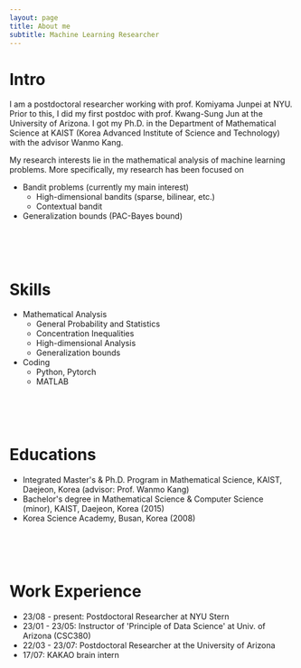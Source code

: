 ```yaml
---
layout: page
title: About me
subtitle: Machine Learning Researcher
---
```


# Intro

I am a postdoctoral researcher working with prof. Komiyama Junpei at NYU. Prior to this, I did my first postdoc with prof. Kwang-Sung Jun at the University of Arizona. I got my Ph.D. in the Department of Mathematical Science at KAIST (Korea Advanced Institute of Science and Technology) with the advisor Wanmo Kang.



My research interests lie in the mathematical analysis of machine learning problems. More specifically, my research has been focused on
* Bandit problems (currently my main interest)
  - High-dimensional bandits (sparse, bilinear, etc.)
  - Contextual bandit
* Generalization bounds (PAC-Bayes bound)

</br>
</br>
</br>




# Skills

* Mathematical Analysis
  - General Probability and Statistics
  - Concentration Inequalities
  - High-dimensional Analysis
  - Generalization bounds
* Coding
  - Python, Pytorch
  - MATLAB

</br>
</br>
</br>




# Educations

* Integrated Master's & Ph.D. Program in Mathematical Science, KAIST, Daejeon, Korea (advisor: Prof. Wanmo Kang)
* Bachelor's degree in Mathematical Science & Computer Science (minor), KAIST, Daejeon, Korea (2015)
* Korea Science Academy, Busan, Korea (2008)

</br>
</br>
</br>




# Work Experience

* 23/08 - present: Postdoctoral Researcher at NYU Stern
* 23/01 - 23/05: Instructor of 'Principle of Data Science' at Univ. of Arizona (CSC380)
* 22/03 - 23/07: Postdoctoral Researcher at the University of Arizona
* 17/07: KAKAO brain intern
